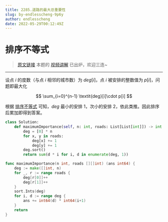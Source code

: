 ```yaml
---
title: 2285.道路的最大总重要性
slug: by-endlesscheng-9p6y
author: endlesscheng
date: 2022-05-29T00:12:49Z
---
```

# 排序不等式
 
> [原文链接](https://leetcode.cn/problems/maximum-total-importance-of-roads/solution/by-endlesscheng-9p6y)
本题的 [视频讲解](https://www.bilibili.com/video/BV1iF41157dG/) 已出炉，欢迎三连~

---


设点 $i$ 的度数（与点 $i$ 相邻的城市数）为 $\textit{deg}[i]$，点 $i$ 被安排的整数值为 $p[i]$，问题即最大化

$$
\sum_{i=0}^{n-1} \textit{deg}[i]\cdot p[i]
$$

根据 [排序不等式](https://baike.baidu.com/item/%E6%8E%92%E5%BA%8F%E4%B8%8D%E7%AD%89%E5%BC%8F/7775728) 可知，$\textit{deg}$ 最小的安排 $1$，次小的安排 $2$，依此类推。因此排序后累加即得到答案。

```Python [sol1-Python3]
class Solution:
    def maximumImportance(self, n: int, roads: List[List[int]]) -> int:
        deg = [0] * n
        for x, y in roads:
            deg[x] += 1
            deg[y] += 1
        deg.sort()
        return sum(d * i for i, d in enumerate(deg, 1))
```

```go [sol1-Go]
func maximumImportance(n int, roads [][]int) (ans int64) {
	deg := make([]int, n)
	for _, r := range roads {
		deg[r[0]]++
		deg[r[1]]++
	}
	sort.Ints(deg)
	for i, d := range deg {
		ans += int64(d) * int64(i+1)
	}
	return
}
```

